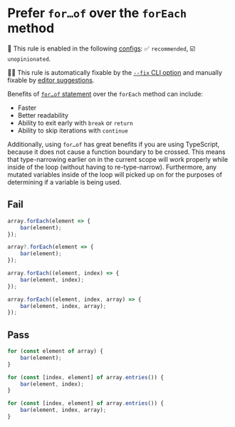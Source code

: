 # Prefer `for…of` over the `forEach` method

💼 This rule is enabled in the following [configs](https://github.com/sindresorhus/eslint-plugin-unicorn#recommended-config): ✅ `recommended`, ☑️ `unopinionated`.

🔧💡 This rule is automatically fixable by the [`--fix` CLI option](https://eslint.org/docs/latest/user-guide/command-line-interface#--fix) and manually fixable by [editor suggestions](https://eslint.org/docs/latest/use/core-concepts#rule-suggestions).

<!-- end auto-generated rule header -->
<!-- Do not manually modify this header. Run: `npm run fix:eslint-docs` -->

Benefits of [`for…of` statement](https://developer.mozilla.org/en-US/docs/Web/JavaScript/Reference/Statements/for...of) over the `forEach` method can include:

- Faster
- Better readability
- Ability to exit early with `break` or `return`
- Ability to skip iterations with `continue`

Additionally, using `for…of` has great benefits if you are using TypeScript, because it does not cause a function boundary to be crossed. This means that type-narrowing earlier on in the current scope will work properly while inside of the loop (without having to re-type-narrow). Furthermore, any mutated variables inside of the loop will picked up on for the purposes of determining if a variable is being used.

## Fail

```js
array.forEach(element => {
	bar(element);
});
```

```js
array?.forEach(element => {
	bar(element);
});
```

```js
array.forEach((element, index) => {
	bar(element, index);
});
```

```js
array.forEach((element, index, array) => {
	bar(element, index, array);
});
```

## Pass

```js
for (const element of array) {
	bar(element);
}
```

```js
for (const [index, element] of array.entries()) {
	bar(element, index);
}
```

```js
for (const [index, element] of array.entries()) {
	bar(element, index, array);
}
```
